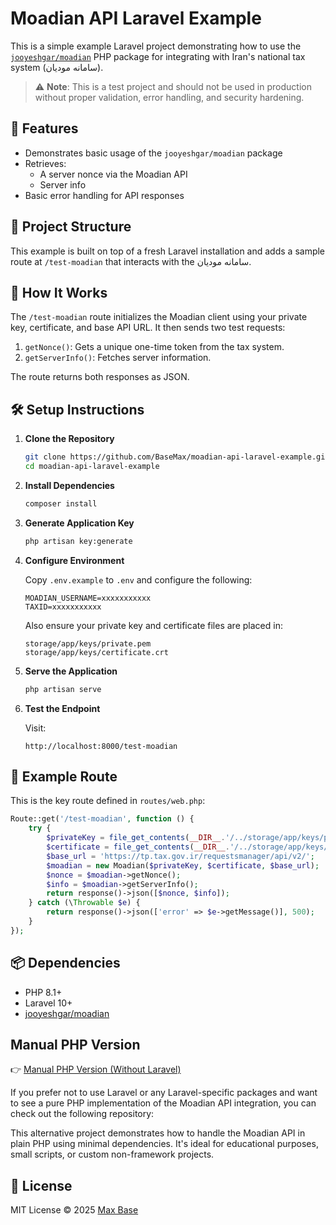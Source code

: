 # Moadian API Laravel Example

This is a simple example Laravel project demonstrating how to use the [`jooyeshgar/moadian`](https://github.com/Jooyeshgar/moadian) PHP package for integrating with Iran's national tax system (سامانه مودیان).

> ⚠️ **Note**: This is a test project and should not be used in production without proper validation, error handling, and security hardening.

## 🔧 Features

- Demonstrates basic usage of the `jooyeshgar/moadian` package
- Retrieves:
  - A server nonce via the Moadian API
  - Server info
- Basic error handling for API responses

## 📁 Project Structure

This example is built on top of a fresh Laravel installation and adds a sample route at `/test-moadian` that interacts with the سامانه مودیان.

## 🧪 How It Works

The `/test-moadian` route initializes the Moadian client using your private key, certificate, and base API URL. It then sends two test requests:

1. `getNonce()`: Gets a unique one-time token from the tax system.
2. `getServerInfo()`: Fetches server information.

The route returns both responses as JSON.

## 🛠️ Setup Instructions

1. **Clone the Repository**

   ```bash
   git clone https://github.com/BaseMax/moadian-api-laravel-example.git
   cd moadian-api-laravel-example
   ```

2. **Install Dependencies**

   ```bash
   composer install
   ```

3. **Generate Application Key**

   ```bash
   php artisan key:generate
   ```

4. **Configure Environment**

   Copy `.env.example` to `.env` and configure the following:

   ```dotenv
   MOADIAN_USERNAME=xxxxxxxxxxx
   TAXID=xxxxxxxxxxx
   ```

   Also ensure your private key and certificate files are placed in:

   ```
   storage/app/keys/private.pem
   storage/app/keys/certificate.crt
   ```

5. **Serve the Application**

   ```bash
   php artisan serve
   ```

6. **Test the Endpoint**

   Visit:

   ```
   http://localhost:8000/test-moadian
   ```

## 📄 Example Route

This is the key route defined in `routes/web.php`:

```php
Route::get('/test-moadian', function () {
    try {
        $privateKey = file_get_contents(__DIR__.'/../storage/app/keys/private.pem');
        $certificate = file_get_contents(__DIR__.'/../storage/app/keys/certificate.crt');
        $base_url = 'https://tp.tax.gov.ir/requestsmanager/api/v2/';
        $moadian = new Moadian($privateKey, $certificate, $base_url);
        $nonce = $moadian->getNonce();
        $info = $moadian->getServerInfo();
        return response()->json([$nonce, $info]);
    } catch (\Throwable $e) {
        return response()->json(['error' => $e->getMessage()], 500);
    }
});
```

## 📦 Dependencies

- PHP 8.1+
- Laravel 10+
- [jooyeshgar/moadian](https://github.com/Jooyeshgar/moadian)

## Manual PHP Version

👉 [Manual PHP Version (Without Laravel)](https://github.com/BaseMax/moadian-api-example)

If you prefer not to use Laravel or any Laravel-specific packages and want to see a pure PHP implementation of the Moadian API integration, you can check out the following repository:

This alternative project demonstrates how to handle the Moadian API in plain PHP using minimal dependencies. It's ideal for educational purposes, small scripts, or custom non-framework projects.

## 🪪 License

MIT License © 2025 [Max Base](https://github.com/BaseMax)
